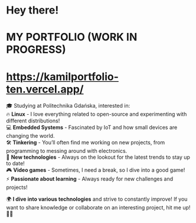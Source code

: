 
# Hey there! 
# MY PORTFOLIO (WORK IN PROGRESS) 
# https://kamilportfolio-ten.vercel.app/

🎓 Studying at Politechnika Gdańska, interested in:  
🔥 **Linux** - I love everything related to open-source and experimenting with different distributions!  
💻 **Embedded Systems** - Fascinated by IoT and how small devices are changing the world.  
🛠️ **Tinkering** - You’ll often find me working on new projects, from programming to messing around with electronics.  
🚀 **New technologies** - Always on the lookout for the latest trends to stay up to date!  
🎮 **Video games** - Sometimes, I need a break, so I dive into a good game!  
⚡ **Passionate about learning** - Always ready for new challenges and projects!

🌍 **I dive into various technologies** and strive to constantly improve! If you want to share knowledge or collaborate on an interesting project, hit me up! 🤖💥
